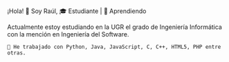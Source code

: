 ¡Hola! 👋 Soy Raúl,
  🎓 Estudiante | 🚀 Aprendiendo 

Actualmente estoy estudiando en la UGR el grado de Ingeniería Informática con la mención en Ingeniería del Software.

    🌱 He trabajado con Python, Java, JavaScript, C, C++, HTML5, PHP entre otras.
    
<!---
raulfloren/raulfloren is a ✨ special ✨ repository because its `README.md` (this file) appears on your GitHub profile.
You can click the Preview link to take a look at your changes.
--->

